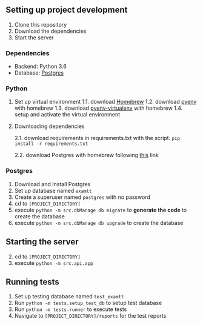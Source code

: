 ## Setting up project development

1. Clone this repository
2. Download the dependencies
3. Start the server

### Dependencies

+ Backend: Python 3.6
+ Database: [Postgres](https://gist.github.com/ibraheem4/ce5ccd3e4d7a65589ce84f2a3b7c23a3)

### Python

1. Set up virtual environment
    1.1. download [Homebrew](https://brew.sh/)
    1.2. download [pyenv](https://github.com/pyenv/pyenv) with homebrew
    1.3. download [pyenv-virtualenv](https://github.com/pyenv/pyenv-virtualenv) with homebrew
    1.4. setup and activate the virtual environment
    

2. Downloading dependencies
    
    2.1. download requirements in requirements.txt with the script. 
    `pip install -r requirements.txt`
    
    2.2. download Postgres with homebrew following [this](https://gist.github.com/ibraheem4/ce5ccd3e4d7a65589ce84f2a3b7c23a3) link

### Postgres

1) Download and Install Postgres
2) Set up database named `examtt`
3) Create a superuser named `postgres` with no password
4) cd to `[PROJECT_DIRECTORY]`
5) execute `python -m src.dbManage db migrate` to **generate the code** to create the database
6) execute `python -m src.dbManage db upgrade` to create the database

## Starting the server

2) cd to `[PROJECT_DIRECTORY]`
3) execute `python -m src.api.app`

## Running tests

1) Set up testing database named `test_examtt`
2) Run `python -m tests.setup_test_db` to setup test database
3) Run `python -m tests.runner` to execute tests
4) Navigate to `[PROJECT_DIRECTORY]/reports` for the test reports
